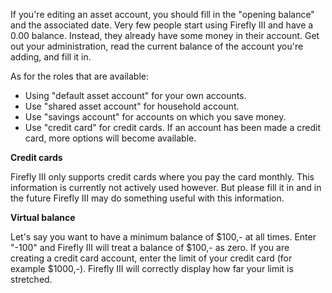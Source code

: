 If you're editing an asset account, you should fill in the "opening balance" and the associated date. Very few people start using Firefly III and have a 0.00 balance. Instead, they already have some money in their account. Get out your administration, read the current balance of the account you're adding, and fill it in.

As for the roles that are available:

- Using "default asset account" for your own accounts.
- Use "shared asset account" for household account.
- Use "savings account" for accounts on which you save money.
- Use "credit card" for credit cards. If an account has been made a credit card, more options will become available.

**Credit cards**

Firefly III only supports credit cards where you pay the card monthly. This information is currently not actively used however. But please fill it in and in the future Firefly III may do something useful with this information.

**Virtual balance**

Let's say you want to have a minimum balance of $100,- at all times. Enter "-100" and Firefly III will treat a balance of $100,- as zero. If you are creating a credit card account, enter the limit of your credit card (for example $1000,-). Firefly III will correctly display how far your limit is stretched.